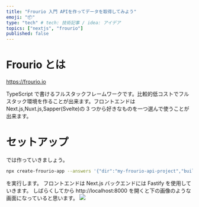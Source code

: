 ```yaml
---
title: "Frourio 入門 APIを作ってデータを取得してみよう"
emoji: "📦"
type: "tech" # tech: 技術記事 / idea: アイデア
topics: ["nextjs", "frourio"]
published: false
---
```


# Frourio とは

https://frourio.io

TypeScript で書けるフルスタックフレームワークです。比較的低コストでフルスタック環境を作ることが出来ます。フロントエンドは Next.js,Nuxt.js,Sapper(Svelte)の 3 つから好きなものを一つ選んで使うことが出来ます。

# セットアップ

では作っていきましょう。

```bash
npx create-frourio-app --answers '{"dir":"my-frourio-api-project","building":"basic","server":"fastify","client":"next"}'
```

を実行します。
フロントエンドは Next.js バックエンドには Fastify を使用していきます。
しばらくしてから http://localhost:8000 を開くと下の画像のような画面になっていると思います。
![](https://storage.googleapis.com/zenn-user-upload/za8a6rk3i0eyy63wamo3i4h6rhby)
